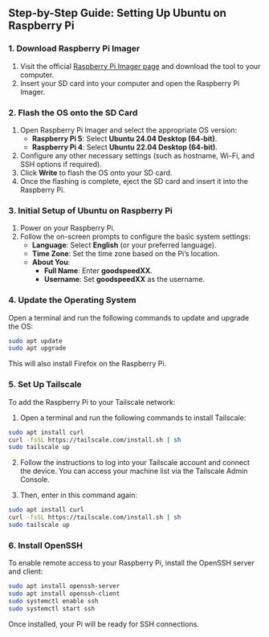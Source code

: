 ## Step-by-Step Guide: Setting Up Ubuntu on Raspberry Pi

### 1. Download Raspberry Pi Imager

1. Visit the official [Raspberry Pi Imager page](https://www.raspberrypi.com/software/) and download the tool to your computer.
2. Insert your SD card into your computer and open the Raspberry Pi Imager.

### 2. Flash the OS onto the SD Card

1. Open Raspberry Pi Imager and select the appropriate OS version:
   - **Raspberry Pi 5**: Select **Ubuntu 24.04 Desktop (64-bit)**.
   - **Raspberry Pi 4**: Select **Ubuntu 22.04 Desktop (64-bit)**.
2. Configure any other necessary settings (such as hostname, Wi-Fi, and SSH options if required).
3. Click **Write** to flash the OS onto your SD card.
4. Once the flashing is complete, eject the SD card and insert it into the Raspberry Pi.

### 3. Initial Setup of Ubuntu on Raspberry Pi

1. Power on your Raspberry Pi.
2. Follow the on-screen prompts to configure the basic system settings:
   - **Language**: Select **English** (or your preferred language).
   - **Time Zone**: Set the time zone based on the Pi’s location.
   - **About You**:
     - **Full Name**: Enter **goodspeedXX**.
     - **Username**: Set **goodspeedXX** as the username.

### 4. Update the Operating System

Open a terminal and run the following commands to update and upgrade the OS:

```bash
sudo apt update
sudo apt upgrade
```
This will also install Firefox on the Raspberry Pi.

### 5. Set Up Tailscale

To add the Raspberry Pi to your Tailscale network:

1. Open a terminal and run the following commands to install Tailscale:

```bash
sudo apt install curl
curl -fsSL https://tailscale.com/install.sh | sh
sudo tailscale up
```

2. Follow the instructions to log into your Tailscale account and connect the device. You can access your machine list via the Tailscale Admin Console.

3. Then, enter in this command again:
   
```bash
sudo apt install curl
curl -fsSL https://tailscale.com/install.sh | sh
sudo tailscale up
```

### 6. Install OpenSSH

To enable remote access to your Raspberry Pi, install the OpenSSH server and client:

```bash
sudo apt install openssh-server
sudo apt install openssh-client
sudo systemctl enable ssh
sudo systemctl start ssh
```

Once installed, your Pi will be ready for SSH connections.



